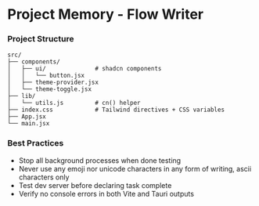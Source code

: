 # Project Memory - Flow Writer

### Project Structure
```
src/
├── components/
│   ├── ui/              # shadcn components
│   │   └── button.jsx
│   ├── theme-provider.jsx
│   └── theme-toggle.jsx
├── lib/
│   └── utils.js         # cn() helper
├── index.css            # Tailwind directives + CSS variables
├── App.jsx
└── main.jsx
```

### Best Practices
- Stop all background processes when done testing
- Never use any emoji nor unicode characters in any form of writing, ascii characters only
- Test dev server before declaring task complete
- Verify no console errors in both Vite and Tauri outputs
